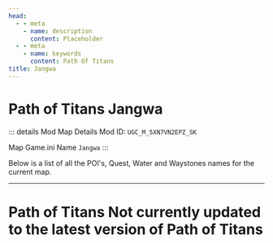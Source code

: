 ```yaml
---
head:
  - - meta
    - name: description
      content: Placeholder
  - - meta
    - name: keywords
      content: Path Of Titans
title: Jangwa
---
```


# Path of Titans Jangwa

::: details Mod Map Details
Mod ID: `UGC_M_5XN7VN2EPZ_SK`

Map Game.ini Name `Jangwa`
:::

Below is a list of all the POI's, Quest, Water and Waystones names for the current map.

---

# Path of Titans Not currently updated to the latest version of Path of Titans
